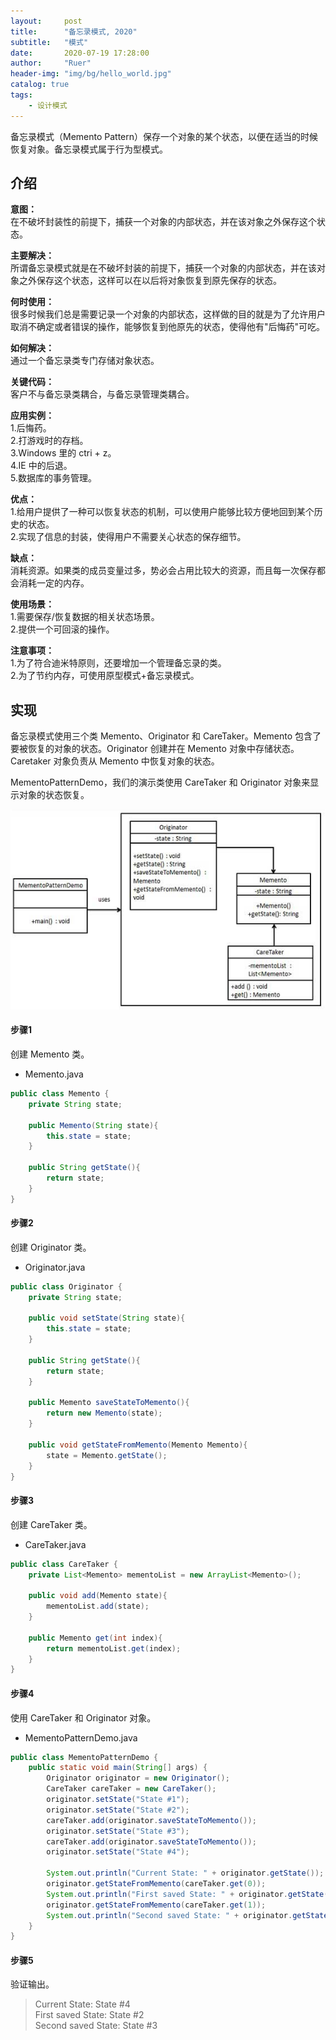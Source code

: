 ```yaml
---
layout:     post
title:      "备忘录模式, 2020"
subtitle:   "模式"
date:       2020-07-19 17:28:00
author:     "Ruer"
header-img: "img/bg/hello_world.jpg"
catalog: true
tags:
    - 设计模式
---
```


备忘录模式（Memento Pattern）保存一个对象的某个状态，以便在适当的时候恢复对象。备忘录模式属于行为型模式。

## 介绍

<b>意图：</b>  
在不破坏封装性的前提下，捕获一个对象的内部状态，并在该对象之外保存这个状态。  

<b>主要解决：</b>  
所谓备忘录模式就是在不破坏封装的前提下，捕获一个对象的内部状态，并在该对象之外保存这个状态，这样可以在以后将对象恢复到原先保存的状态。  

<b>何时使用：</b>  
很多时候我们总是需要记录一个对象的内部状态，这样做的目的就是为了允许用户取消不确定或者错误的操作，能够恢复到他原先的状态，使得他有"后悔药"可吃。  

<b>如何解决：</b>  
通过一个备忘录类专门存储对象状态。  

<b>关键代码：</b>  
客户不与备忘录类耦合，与备忘录管理类耦合。  

<b>应用实例：</b>  
1.后悔药。  
2.打游戏时的存档。  
3.Windows 里的 ctri + z。  
4.IE 中的后退。  
5.数据库的事务管理。  

<b>优点：</b>  
1.给用户提供了一种可以恢复状态的机制，可以使用户能够比较方便地回到某个历史的状态。  
2.实现了信息的封装，使得用户不需要关心状态的保存细节。  

<b>缺点：</b>  
消耗资源。如果类的成员变量过多，势必会占用比较大的资源，而且每一次保存都会消耗一定的内存。  

<b>使用场景：</b>  
1.需要保存/恢复数据的相关状态场景。  
2.提供一个可回滚的操作。  

<b>注意事项：</b>  
1.为了符合迪米特原则，还要增加一个管理备忘录的类。  
2.为了节约内存，可使用原型模式+备忘录模式。  

## 实现

备忘录模式使用三个类 Memento、Originator 和 CareTaker。Memento 包含了要被恢复的对象的状态。Originator 创建并在 Memento 对象中存储状态。Caretaker 对象负责从 Memento 中恢复对象的状态。

MementoPatternDemo，我们的演示类使用 CareTaker 和 Originator 对象来显示对象的状态恢复。

![1](/img/DesignPattern/备忘录模式UML.png)

#### 步骤1

创建 Memento 类。

* Memento.java
```java
public class Memento {
    private String state;
  
    public Memento(String state){
        this.state = state;
    }
  
    public String getState(){
        return state;
    }  
}
```

#### 步骤2

创建 Originator 类。

* Originator.java
```java
public class Originator {
    private String state;
  
    public void setState(String state){
        this.state = state;
    }
  
    public String getState(){
        return state;
    }
  
    public Memento saveStateToMemento(){
        return new Memento(state);
    }
  
    public void getStateFromMemento(Memento Memento){
        state = Memento.getState();
    }
}
```

#### 步骤3

创建 CareTaker 类。

* CareTaker.java
```java
public class CareTaker {
    private List<Memento> mementoList = new ArrayList<Memento>();
  
    public void add(Memento state){
        mementoList.add(state);
    }
  
    public Memento get(int index){
        return mementoList.get(index);
    }
}
```

#### 步骤4

使用 CareTaker 和 Originator 对象。

* MementoPatternDemo.java
```java
public class MementoPatternDemo {
    public static void main(String[] args) {
        Originator originator = new Originator();
        CareTaker careTaker = new CareTaker();
        originator.setState("State #1");
        originator.setState("State #2");
        careTaker.add(originator.saveStateToMemento());
        originator.setState("State #3");
        careTaker.add(originator.saveStateToMemento());
        originator.setState("State #4");
   
        System.out.println("Current State: " + originator.getState());    
        originator.getStateFromMemento(careTaker.get(0));
        System.out.println("First saved State: " + originator.getState());
        originator.getStateFromMemento(careTaker.get(1));
        System.out.println("Second saved State: " + originator.getState());
    }
}
```

#### 步骤5

验证输出。

> Current State: State #4  
> First saved State: State #2  
> Second saved State: State #3  
